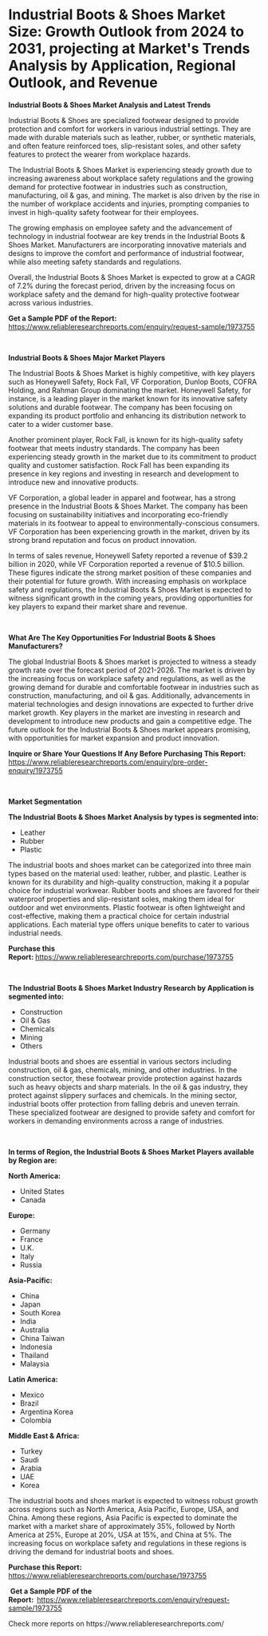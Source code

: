 <p><h1>Industrial Boots & Shoes Market Size: Growth Outlook from 2024 to 2031, projecting at Market's Trends Analysis by Application, Regional Outlook, and Revenue</h1></p><p><strong>Industrial Boots & Shoes Market Analysis and Latest Trends</strong></p>
<p><p>Industrial Boots & Shoes are specialized footwear designed to provide protection and comfort for workers in various industrial settings. They are made with durable materials such as leather, rubber, or synthetic materials, and often feature reinforced toes, slip-resistant soles, and other safety features to protect the wearer from workplace hazards.</p><p>The Industrial Boots & Shoes Market is experiencing steady growth due to increasing awareness about workplace safety regulations and the growing demand for protective footwear in industries such as construction, manufacturing, oil & gas, and mining. The market is also driven by the rise in the number of workplace accidents and injuries, prompting companies to invest in high-quality safety footwear for their employees.</p><p>The growing emphasis on employee safety and the advancement of technology in industrial footwear are key trends in the Industrial Boots & Shoes Market. Manufacturers are incorporating innovative materials and designs to improve the comfort and performance of industrial footwear, while also meeting safety standards and regulations.</p><p>Overall, the Industrial Boots & Shoes Market is expected to grow at a CAGR of 7.2% during the forecast period, driven by the increasing focus on workplace safety and the demand for high-quality protective footwear across various industries.</p></p>
<p><strong>Get a Sample PDF of the Report:&nbsp;</strong> <a href="https://www.reliableresearchreports.com/enquiry/request-sample/1973755">https://www.reliableresearchreports.com/enquiry/request-sample/1973755</a></p>
<p>&nbsp;</p>
<p><strong>Industrial Boots & Shoes Major Market Players</strong></p>
<p><p>The Industrial Boots & Shoes Market is highly competitive, with key players such as Honeywell Safety, Rock Fall, VF Corporation, Dunlop Boots, COFRA Holding, and Rahman Group dominating the market. Honeywell Safety, for instance, is a leading player in the market known for its innovative safety solutions and durable footwear. The company has been focusing on expanding its product portfolio and enhancing its distribution network to cater to a wider customer base.</p><p>Another prominent player, Rock Fall, is known for its high-quality safety footwear that meets industry standards. The company has been experiencing steady growth in the market due to its commitment to product quality and customer satisfaction. Rock Fall has been expanding its presence in key regions and investing in research and development to introduce new and innovative products.</p><p>VF Corporation, a global leader in apparel and footwear, has a strong presence in the Industrial Boots & Shoes Market. The company has been focusing on sustainability initiatives and incorporating eco-friendly materials in its footwear to appeal to environmentally-conscious consumers. VF Corporation has been experiencing growth in the market, driven by its strong brand reputation and focus on product innovation.</p><p>In terms of sales revenue, Honeywell Safety reported a revenue of $39.2 billion in 2020, while VF Corporation reported a revenue of $10.5 billion. These figures indicate the strong market position of these companies and their potential for future growth. With increasing emphasis on workplace safety and regulations, the Industrial Boots & Shoes Market is expected to witness significant growth in the coming years, providing opportunities for key players to expand their market share and revenue.</p></p>
<p>&nbsp;</p>
<p><strong>What Are The Key Opportunities For Industrial Boots & Shoes Manufacturers?</strong></p>
<p><p>The global Industrial Boots & Shoes market is projected to witness a steady growth rate over the forecast period of 2021-2026. The market is driven by the increasing focus on workplace safety and regulations, as well as the growing demand for durable and comfortable footwear in industries such as construction, manufacturing, and oil & gas. Additionally, advancements in material technologies and design innovations are expected to further drive market growth. Key players in the market are investing in research and development to introduce new products and gain a competitive edge. The future outlook for the Industrial Boots & Shoes market appears promising, with opportunities for market expansion and product innovation.</p></p>
<p><strong>Inquire or Share Your Questions If Any Before Purchasing This Report:</strong> <a href="https://www.reliableresearchreports.com/enquiry/pre-order-enquiry/1973755">https://www.reliableresearchreports.com/enquiry/pre-order-enquiry/1973755</a></p>
<p>&nbsp;</p>
<p><strong>Market Segmentation</strong></p>
<p><strong>The Industrial Boots & Shoes Market Analysis by types is segmented into:</strong></p>
<p><ul><li>Leather</li><li>Rubber</li><li>Plastic</li></ul></p>
<p><p>The industrial boots and shoes market can be categorized into three main types based on the material used: leather, rubber, and plastic. Leather is known for its durability and high-quality construction, making it a popular choice for industrial workwear. Rubber boots and shoes are favored for their waterproof properties and slip-resistant soles, making them ideal for outdoor and wet environments. Plastic footwear is often lightweight and cost-effective, making them a practical choice for certain industrial applications. Each material type offers unique benefits to cater to various industrial needs.</p></p>
<p><strong>Purchase this Report:&nbsp;</strong><a href="https://www.reliableresearchreports.com/purchase/1973755">https://www.reliableresearchreports.com/purchase/1973755</a></p>
<p>&nbsp;</p>
<p><strong>The Industrial Boots & Shoes Market Industry Research by Application is segmented into:</strong></p>
<p><ul><li>Construction</li><li>Oil & Gas</li><li>Chemicals</li><li>Mining</li><li>Others</li></ul></p>
<p><p>Industrial boots and shoes are essential in various sectors including construction, oil & gas, chemicals, mining, and other industries. In the construction sector, these footwear provide protection against hazards such as heavy objects and sharp materials. In the oil & gas industry, they protect against slippery surfaces and chemicals. In the mining sector, industrial boots offer protection from falling debris and uneven terrain. These specialized footwear are designed to provide safety and comfort for workers in demanding environments across a range of industries.</p></p>
<p>&nbsp;</p>
<p><strong>In terms of Region, the Industrial Boots & Shoes Market Players available by Region are:</strong></p>
<p>
    <p> <strong> North America: </strong>
        <ul>
            <li>United States</li>
            <li>Canada</li>
        </ul>
        </p> 
    <p> <strong> Europe: </strong>
        <ul>
            <li>Germany</li>
            <li>France</li>
            <li>U.K.</li>
            <li>Italy</li>
            <li>Russia</li>
        </ul>
        </p> 
    <p> <strong> Asia-Pacific: </strong>
        <ul>
            <li>China</li>
            <li>Japan</li>
            <li>South Korea</li>
            <li>India</li>
            <li>Australia</li>
            <li>China Taiwan</li>
            <li>Indonesia</li>
            <li>Thailand</li>
            <li>Malaysia</li>
        </ul>
        </p> 
    <p> <strong> Latin America: </strong>
        <ul>
            <li>Mexico</li>
            <li>Brazil</li>
            <li>Argentina Korea</li>
            <li>Colombia</li>
        </ul>
        </p> 
    <p> <strong> Middle East & Africa: </strong>
        <ul>
            <li>Turkey</li>
            <li>Saudi</li>
            <li>Arabia</li>
            <li>UAE</li>
            <li>Korea</li>
        </ul>
    </p>
    </p>
<p><p>The industrial boots and shoes market is expected to witness robust growth across regions such as North America, Asia Pacific, Europe, USA, and China. Among these regions, Asia Pacific is expected to dominate the market with a market share of approximately 35%, followed by North America at 25%, Europe at 20%, USA at 15%, and China at 5%. The increasing focus on workplace safety and regulations in these regions is driving the demand for industrial boots and shoes.</p></p>
<p><strong>Purchase this Report: </strong><a href="https://www.reliableresearchreports.com/purchase/1973755">https://www.reliableresearchreports.com/purchase/1973755</a></p>
<p>&nbsp;<strong>Get a Sample PDF of the Report:&nbsp;&nbsp;</strong><a href="https://www.reliableresearchreports.com/enquiry/request-sample/1973755">https://www.reliableresearchreports.com/enquiry/request-sample/1973755</a></p>
<p><strong></strong></p>
<p>Check more reports on https://www.reliableresearchreports.com/</p>